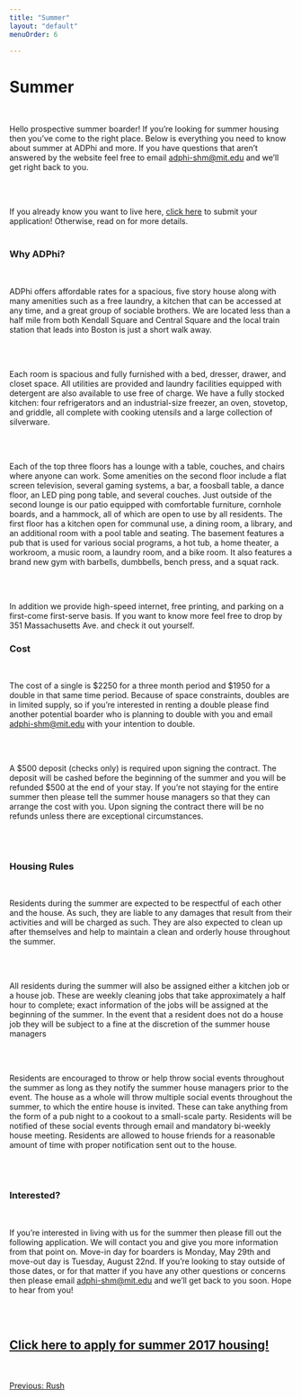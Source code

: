```yaml
---
title: "Summer"
layout: "default"
menuOrder: 6

---
```

<div class="content container">

<h1>Summer</h1>
<br />

Hello prospective summer boarder! If you’re looking for summer housing then you’ve come to the right place.  Below is everything you need to know about summer at ADPhi and more.  If you have questions that aren’t answered by the website feel free to email adphi-shm@mit.edu and we’ll get right back to you.

<br />
<br />

If you already know you want to live here, <a href="https://goo.gl/forms/Hw5OVqChm5shtpcw1">click here</a> to submit your application! Otherwise, read on for more details.
<br />
<br />

<h3>Why ADPhi?</h3>
<br />

ADPhi offers affordable rates for a spacious, five story house along with many amenities such as a free laundry, a kitchen that can be accessed at any time, and a great group of sociable brothers. We are located less than a half mile from both Kendall Square and Central Square and the local train station that leads into Boston is just a short walk away.

<br />
<br />

Each room is spacious and fully furnished with a bed, dresser, drawer, and closet space.  All utilities are provided and laundry facilities equipped with detergent are also available to use free of charge. We have a fully stocked kitchen: four refrigerators and an industrial-size freezer, an oven, stovetop, and griddle, all complete with cooking utensils and a large collection of silverware.

<br />
<br />

Each of the top three floors has a lounge with a table, couches, and chairs where anyone can work.  Some amenities on the second floor include a flat screen television, several gaming systems, a bar, a foosball table, a dance floor, an LED ping pong table, and several couches.  Just outside of the second lounge is our patio equipped with comfortable furniture, cornhole boards, and a hammock, all of which are open to use by all residents.  The first floor has a kitchen open for communal use, a dining room, a library, and an additional room with a pool table and seating.  The basement features a pub that is used for various social programs, a hot tub, a home theater, a workroom, a music room, a laundry room, and a bike room. It also features a brand new gym with barbells, dumbbells, bench press, and a squat rack.

<br />
<br />

In addition we provide high-speed internet, free printing, and parking on a first-come first-serve basis.  If you want to know more feel free to drop by 351 Massachusetts Ave. and check it out yourself.

<h3>Cost</h3>
<br />

The cost of a single is $2250 for a three month period and $1950 for a double in that same time period.  Because of space constraints, doubles are in limited supply, so if you’re interested in renting a double please find another potential boarder who is planning to double with you and email adphi-shm@mit.edu with your intention to double.

<br />
<br />

A $500 deposit (checks only) is required upon signing the contract.  The deposit will be cashed before the beginning of the summer and you will be refunded $500 at the end of your stay.  If you’re not staying for the entire summer then please tell the summer house managers so that they can arrange the cost with you.  Upon signing the contract there will be no refunds unless there are exceptional circumstances.

<br />
<br />

<h3>Housing Rules</h3>
<br />

Residents during the summer are expected to be respectful of each other and the house.  As such, they are liable to any damages that result from their activities and will be charged as such.  They are also expected to clean up after themselves and help to maintain a clean and orderly house throughout the summer.

<br />
<br />

All residents during the summer will also be assigned either a kitchen job or a house job.  These are weekly cleaning jobs that take approximately a half hour to complete; exact information of the jobs will be assigned at the beginning of the summer.  In the event that a resident does not do a house job they will be subject to a fine at the discretion of the summer house managers

<br />
<br />

Residents are encouraged to throw or help throw social events throughout the summer as long as they notify the summer house managers prior to the event.  The house as a whole will throw multiple social events throughout the summer, to which the entire house is invited.  These can take anything from the form of a pub night to a cookout to a small-scale party.  Residents will be notified of these social events through email and mandatory bi-weekly house meeting.  Residents are allowed to house friends for a reasonable amount of time with proper notification sent out to the house.

<br />
<br />

<h3>Interested?</h3>
<br />

If you’re interested in living with us for the summer then please fill out the following application.  We will contact you and give you more information from that point on.  Move-in day for boarders is Monday, May 29th and move-out day is Tuesday, August 22nd.  If you’re looking to stay outside of those dates, or for that matter if you have any other questions or concerns then please email adphi-shm@mit.edu and we’ll get back to you soon.  Hope to hear from you!

<br />
<br />

<h2><a href="https://goo.gl/forms/Hw5OVqChm5shtpcw1">Click here to apply for summer 2017 housing!</a></h2>

<br />
<br />

<div align="left" class="prev">
  <a href="/rush.html">Previous: Rush</a>
</div>

</div>
